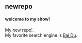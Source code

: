 ## newrepo
#### welcome to my show!
My new repo!.<br>
My favorite search engine is [Bai Du](https://www.baidu.com).

